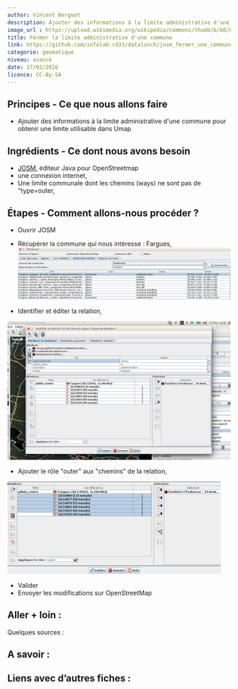 ```yaml
---
author: Vincent Bergeot
description: Ajouter des informations à la limite administrative d'une commune pour obtenir une limite utilisable dans Umap.
image_url : https://upload.wikimedia.org/wikipedia/commons/thumb/b/b0/Openstreetmap_logo.svg/145px-Openstreetmap_logo.svg.png
title: Fermer la limite administrative d'une commune
link: https://github.com/infolab-cd33/datalunch/josm_fermer_une_commune.md
categorie: geomatique
niveau: avancé
date: 17/02/2016
licence: CC-By-SA
---
```


## Principes - Ce que nous allons faire
* Ajouter des informations à la limite administrative d'une commune pour obtenir une limite utilisable dans Umap

## Ingrédients - Ce dont nous avons besoin
* [JOSM](https://josm.openstreetmap.de/), éditeur Java pour OpenStreetmap
* une connexion internet,
* Une limite communale dont les chemins (ways) ne sont pas de "type=outer,

## Étapes - Comment allons-nous procéder ?
* Ouvrir JOSM
* Récupérer la commune qui nous intéresse : Fargues,
![Télécharger la commune qui nous intéresse](https://raw.githubusercontent.com/infolab-cd33/datalunch/master/img/josm/josm_outer_3.png)

* Identifier et éditer la relation,

![Édition de la relation](https://raw.githubusercontent.com/infolab-cd33/datalunch/master/img/josm/josm_outer_4.png  "")

* Ajouter le rôle "outer" aux "chemins" de la relation,

![Édition de la relation](https://raw.githubusercontent.com/infolab-cd33/datalunch/master/img/josm/josm_outer_5.png)

* Valider
* Envoyer les modifications sur OpenStreetMap

## Aller + loin :
Quelques sources :

## A savoir :

## Liens avec d’autres fiches :

